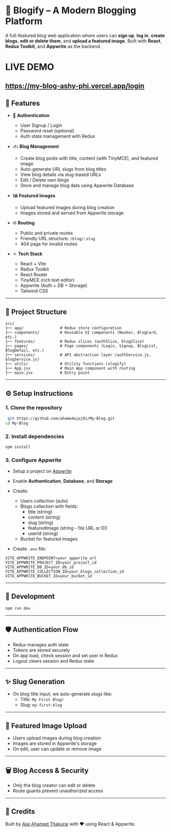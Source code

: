 # 📝 Blogify – A Modern Blogging Platform

A full-featured blog web application where users can **sign up**, **log in**, **create blogs**, **edit or delete them**, and **upload a featured image**. Built with **React**, **Redux Toolkit**, and **Appwrite** as the backend.

# LIVE DEMO

https://my-blog-ashy-phi.vercel.app/login
---

## 🚀 Features

- 🔐 **Authentication**
  - User Signup / Login
  - Password reset (optional)
  - Auth state management with Redux

- ✍️ **Blog Management**
  - Create blog posts with title, content (with TinyMCE), and featured image
  - Auto-generate URL slugs from blog titles
  - View blog details via slug-based URLs
  - Edit / Delete own blogs
  - Store and manage blog data using Appwrite Database

- 🖼️ **Featured Images**
  - Upload featured images during blog creation
  - Images stored and served from Appwrite storage

- 🌐 **Routing**
  - Public and private routes
  - Friendly URL structure: `/blog/:slug`
  - 404 page for invalid routes

- ⚛️ **Tech Stack**
  - React + Vite
  - Redux Toolkit
  - React Router
  - TinyMCE (rich text editor)
  - Appwrite (Auth + DB + Storage)
  - Tailwind CSS

---

## 📁 Project Structure

```
src/
├── app/                # Redux store configuration
├── components/         # Reusable UI components (Navbar, BlogCard, etc.)
├── features/           # Redux slices (authSlice, blogSlice)
├── pages/              # Page components (Login, Signup, BlogList, BlogDetail, etc.)
├── services/           # API abstraction layer (authService.js, blogService.js)
├── utils/              # Utility functions (slugify)
├── App.jsx             # Main App component with routing
├── main.jsx            # Entry point
```

---

## ⚙️ Setup Instructions

### 1. Clone the repository

```bash
 git https://github.com/ahamedajaj01/My-Blog.git
cd My-Blog
```

### 2. Install dependencies

```bash
npm install
```

### 3. Configure Appwrite

- Setup a project on [Appwrite](https://appwrite.io)
- Enable **Authentication**, **Database**, and **Storage**
- Create:

  - Users collection (auto)
  - Blogs collection with fields:
    - title (string)
    - content (string)
    - slug (string)
    - featuredImage (string - file URL or ID)
    - userId (string)
  - Bucket for featured images

- Create `.env` file:

```env
VITE_APPWRITE_ENDPOINT=your_appwrite_url
VITE_APPWRITE_PROJECT_ID=your_project_id
VITE_APPWRITE_DB_ID=your_db_id
VITE_APPWRITE_COLLECTION_ID=your_blogs_collection_id
VITE_APPWRITE_BUCKET_ID=your_bucket_id
```

---

## 🧪 Development

```bash
npm run dev
```

---

## 🛡️ Authentication Flow

- Redux manages auth state
- Tokens are stored securely
- On app load, check session and set user in Redux
- Logout clears session and Redux state

---

## ✨ Slug Generation

- On blog title input, we auto-generate slugs like:
  - Title: `My First Blog!`
  - Slug: `my-first-blog`

---

## 📸 Featured Image Upload

- Users upload images during blog creation
- Images are stored in Appwrite's storage
- On edit, user can update or remove image

---

## 🗑️ Blog Access & Security

- Only the blog creator can edit or delete
- Route guards prevent unauthorized access

---

## 🙌 Credits

Built by [Ajaj Ahamed Thakurai](www.linkedin.com/in/ajaj-ahamed-323369364) with ❤️ using React & Appwrite.
